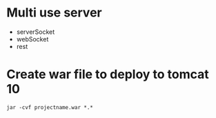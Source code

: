 # Multi use server
  - serverSocket
  - webSocket
  - rest
  
# Create war file to deploy to tomcat 10
`jar -cvf projectname.war *.*`

